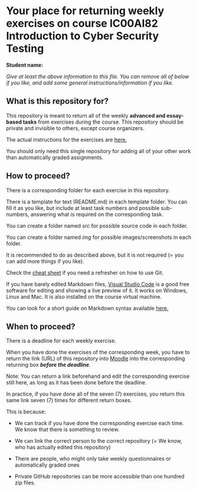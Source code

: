 # Your place for returning weekly exercises on course IC00AI82 Introduction to Cyber Security Testing 

**Student name:** 

*Give at least the above information to this file. You can remove all of below if you like, and add some general instructions/information if you like.*


## What is this repository for?

This repository is meant to return all of the weekly **advanced and essay-based tasks** from exercises during the course. 
This repository should be private and invisible to others, except course organizers.

The actual instructions for the exercises are [here.](https://github.com/ouspg/CyberSecurityTesting101)

You should only need this single repository for adding all of your other work than automatically graded assignments.


## How to proceed?

There is a corresponding folder for each exercise in this repository.

There is a template for text (README.md) in each template folder. You can fill it as you like, but include at least task numbers and possible sub-numbers, answering what is required on the corresponding task.

You can create a folder named *src* for possible source code in each folder.

You can create a folder named *img* for possible images/screenshots in each folder.

It is recommended to do as described above, but it is not required (= you can add more things if you like).


Check the [cheat sheet](https://github.github.com/training-kit/downloads/github-git-cheat-sheet.pdf) if you need a refresher on how to use Git. 

If you have barely edited Markdown files, [Visual Studio Code](https://code.visualstudio.com/) is a good free software for editing and showing a live preview of it. 
It works on Windows, Linux and Mac. 
It is also installed on the course virtual machine.

You can look for a short guide on Markdown syntax available [here.](https://guides.github.com/features/mastering-markdown/)

## When to proceed?

There is a deadline for each weekly exercise.

When you have done the exercises of the corresponding week, you have to return the link (URL) of this repository into [Moodle](https://moodle.oulu.fi) into the corresponding returning box ***before the deadline***.

Note: You can return a link beforehand and edit the corresponding exercise still here, as long as it has been done before the deadline.

In practice, if you have done all of the seven (7) exercises, you return this same link seven (7) times for different return boxes.

This is because:

 * We can track if you have done the corresponding exercise each time. We know that there is something to review.

 * We can link the correct person to the correct repository (= We know, who has actually edited this repository)

 * There are people, who might only take weekly questionnaires or automatically graded ones

 * Private GitHub repositories can be more accessible than one hundred zip files.

